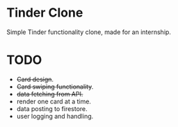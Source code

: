 # Tinder Clone

Simple Tinder functionality clone, made for an internship.

# TODO

- ~~Card design~~.
- ~~Card swiping functionality~~.
- ~~data fetching from API.~~
- render one card at a time.
- data posting to firestore.
- user logging and handling.
